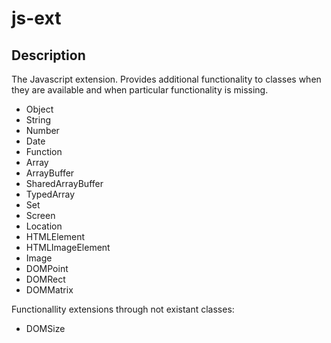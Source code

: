 # js-ext

## Description

The Javascript extension. Provides additional functionality to classes when they are available and when particular functionality is missing.

 * Object
 * String
 * Number
 * Date
 * Function
 * Array
 * ArrayBuffer
 * SharedArrayBuffer
 * TypedArray
 * Set
 * Screen
 * Location
 * HTMLElement
 * HTMLImageElement
 * Image
 * DOMPoint
 * DOMRect
 * DOMMatrix

Functionallity extensions through not existant classes:
 * DOMSize
